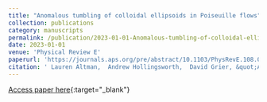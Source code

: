 ```yaml
---
title: "Anomalous tumbling of colloidal ellipsoids in Poiseuille flows"
collection: publications
category: manuscripts
permalink: /publication/2023-01-01-Anomalous-tumbling-of-colloidal-ellipsoids-in-Poiseuille-flows
date: 2023-01-01
venue: 'Physical Review E'
paperurl: 'https://journals.aps.org/pre/abstract/10.1103/PhysRevE.108.034609'
citation: ' Lauren Altman,  Andrew Hollingsworth,  David Grier, &quot;Anomalous tumbling of colloidal ellipsoids in Poiseuille flows.&quot; Physical Review E, 2023.'
---
```

[Access paper here](https://journals.aps.org/pre/abstract/10.1103/PhysRevE.108.034609){:target="_blank"}
